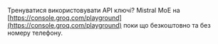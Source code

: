 <!--
date: 2024-03-01T21:14:48
-->

Тренуватися використовувати API ключі? Mistral MoE на  [https://console.groq.com/playground](https://console.groq.com/playground) поки що безкоштовно та без номеру телефону.